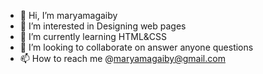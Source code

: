 - 👋 Hi, I’m maryamagaiby
- 👀 I’m interested in Designing web pages
- 🌱 I’m currently learning HTML&CSS
- 💞️ I’m looking to collaborate on answer anyone questions
- 📫 How to reach me @maryamagaiby@gmail.com

<!---
maryamagaiby/maryamagaiby is a ✨ special ✨ repository because its `README.md` (this file) appears on your GitHub profile.
You can click the Preview link to take a look at your changes.
--->
